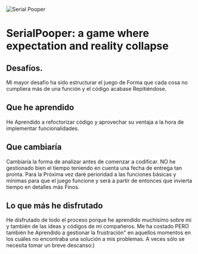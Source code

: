 ![Serial Pooper](https://bit.ly/2k7JqT4)

# SerialPooper: a game where expectation and reality collapse

## Desafíos.
Mi mayor desafío ha sido estructurar el juego de Forma que cada cosa no cumpliera más de una función y el código acabase Repitiéndose.

## Que he aprendido
He Aprendido a refoctorizar código y aprovechar su ventaja a la hora de implementar funcionalidades.

## Que cambiaría
Cambiaría la forma de analizar antes de comenzar a codificar. 
NO he gestionado bien el tiempo teniendo en cuenta una fecha de entrega tan pronta. 
Para la Próxima vez daré perioridad a las funciones básicas y mínimas para que el juego funcione y será a partir de entonces que invierta tiempo en detalles más Finos.

## Lo que más he disfrutado
He disfrutado de todo el proceso porque he aprendido muchísimo sobre mi y también de las ideas y códigos de mi compañeros.
Me ha costado PERO también he Aprendido a gestionar la frustración" en aquellos momentos en los cuáles no encontraba una solución a mis problemas. 
A veces sólo se necesita tomar un breve descanso:)
